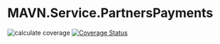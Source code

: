 # MAVN.Service.PartnersPayments

![calculate coverage](https://github.com/OpenMAVN/MAVN.Service.PartnersPayments/workflows/coverage%20report/badge.svg)
[![Coverage Status](https://coveralls.io/repos/github/OpenMAVN/MAVN.Service.PartnersPayments/badge.svg?branch=master)](https://coveralls.io/github/OpenMAVN/MAVN.Service.PartnersPayments?branch=master)
